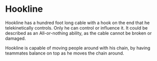 # Hookline
Hookline has a hundred foot long cable with a hook on the end that he telekinetically controls. Only he can control or influence it. It could be described as an All-or-nothing ability, as the cable cannot be broken or damaged.

Hookline is capable of moving people around with his chain, by having teammates balance on top as he moves the chain around.
